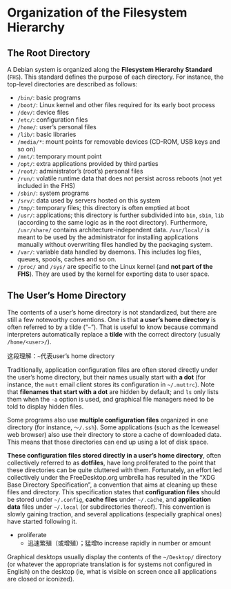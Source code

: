 # Organization of the Filesystem Hierarchy

## The Root Directory

A Debian system is organized along the **Filesystem Hierarchy Standard** (`FHS`). This standard defines the purpose of each directory. For instance, the top-level directories are described as follows:

- `/bin/`: basic programs
- `/boot/`: Linux kernel and other files required for its early boot process
- `/dev/`: device files
- `/etc/`: configuration files
- `/home/`: user’s personal files
- `/lib/`: basic libraries
- `/media/*`: mount points for removable devices (CD-ROM, USB keys and so on)
- `/mnt/`: temporary mount point
- `/opt/`: extra applications provided by third parties
- `/root/`: administrator’s (root’s) personal files
- `/run/`: volatile runtime data that does not persist across reboots (not yet included in the FHS)
- `/sbin/`: system programs
- `/srv/`: data used by servers hosted on this system
- `/tmp/`: temporary files; this directory is often emptied at boot
- `/usr/`: applications; this directory is further subdivided into `bin`, `sbin`, `lib` (according to the same logic as in the root directory). Furthermore, `/usr/share/` contains architecture-independent data. `/usr/local/` is meant to be used by the administrator for installing applications manually without overwriting files handled by the packaging system.
- `/var/`: variable data handled by daemons. This includes log files, queues, spools, caches and so on.
- `/proc/` and `/sys/` are specific to the Linux kernel (and **not part of the FHS**). They are used by the kernel for exporting data to user space.

## The User’s Home Directory

The contents of a user’s home directory is not standardized, but there are still a few noteworthy conventions. One is that **a user’s home directory** is often referred to by a tilde (“`~`”). That is useful to know because command interpreters automatically replace a **tilde** with the correct directory (usually `/home/<user>/`).

这段理解：`~`代表user’s home directory

Traditionally, application configuration files are often stored directly under the user’s home directory, but their names usually start with **a dot** (for instance, the `mutt` email client stores its configuration in `~/.muttrc`). Note that **filenames that start with a dot** are hidden by default; and `ls` only lists them when the `-a` option is used, and graphical file managers need to be told to display hidden files.

Some programs also use **multiple configuration files** organized in one directory (for instance, `～/.ssh`). Some applications (such as the Iceweasel web browser) also use their directory to store a cache of downloaded data. This means that those directories can end up using a lot of disk space.

**These configuration files stored directly in a user’s home directory**, often collectively referred to as **dotfiles**, have long proliferated to the point that these directories can be quite cluttered with them. Fortunately, an effort led collectively under the FreeDesktop.org umbrella has resulted in the “XDG Base Directory Specification”, a convention that aims at cleaning up these files and directory. This specification states that **configuration files** should be stored under `~/.config`, **cache files** under `~/.cache`, and **application data** files under `~/.local` (or subdirectories thereof). This convention is slowly gaining traction, and several applications (especially graphical ones) have started following it.

- proliferate
  - 迅速繁殖（或增殖）；猛增to increase rapidly in number or amount

Graphical desktops usually display the contents of the `~/Desktop/` directory (or whatever the appropriate translation is for systems not configured in English) on the desktop (ie, what is visible on screen once all applications are closed or iconized).

